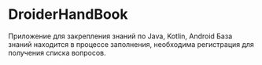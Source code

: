 # DroiderHandBook
Приложение для закрепления знаний по Java, Kotlin, Android
База знаний находится в процессе заполнения, необходима регистрация для получения списка вопросов.
